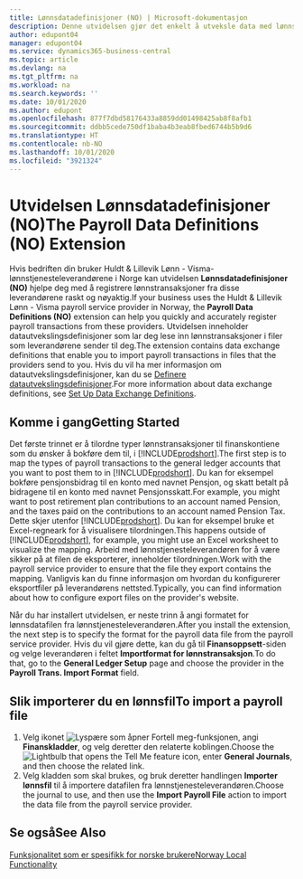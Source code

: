 ```yaml
---
title: Lønnsdatadefinisjoner (NO) | Microsoft-dokumentasjon
description: Denne utvidelsen gjør det enkelt å utveksle data med lønnstjenesteleverandøren i Norge.
author: edupont04
manager: edupont04
ms.service: dynamics365-business-central
ms.topic: article
ms.devlang: na
ms.tgt_pltfrm: na
ms.workload: na
ms.search.keywords: ''
ms.date: 10/01/2020
ms.author: edupont
ms.openlocfilehash: 877f7dbd58176433a8859dd01498425ab8f8afb1
ms.sourcegitcommit: ddbb5cede750df1baba4b3eab8fbed6744b5b9d6
ms.translationtype: HT
ms.contentlocale: nb-NO
ms.lasthandoff: 10/01/2020
ms.locfileid: "3921324"
---
```

# <a name="the-payroll-data-definitions-no-extension"></a><span data-ttu-id="afde7-103">Utvidelsen Lønnsdatadefinisjoner (NO)</span><span class="sxs-lookup"><span data-stu-id="afde7-103">The Payroll Data Definitions (NO) Extension</span></span>

<span data-ttu-id="afde7-104">Hvis bedriften din bruker Huldt & Lillevik Lønn - Visma-lønnstjenesteleverandørene i Norge kan utvidelsen **Lønnsdatadefinisjoner (NO)** hjelpe deg med å registrere lønnstransaksjoner fra disse leverandørene raskt og nøyaktig.</span><span class="sxs-lookup"><span data-stu-id="afde7-104">If your business uses the Huldt & Lillevik Lønn - Visma payroll service provider in Norway, the **Payroll Data Definitions (NO)** extension can help you quickly and accurately register payroll transactions from these providers.</span></span> <span data-ttu-id="afde7-105">Utvidelsen inneholder datautvekslingsdefinisjoner som lar deg lese inn lønnstransaksjoner i filer som leverandørene sender til deg.</span><span class="sxs-lookup"><span data-stu-id="afde7-105">The extension contains data exchange definitions that enable you to import payroll transactions in files that the providers send to you.</span></span> <span data-ttu-id="afde7-106">Hvis du vil ha mer informasjon om datautvekslingsdefinisjoner, kan du se [Definere datautvekslingsdefinisjoner](../../across-how-to-set-up-data-exchange-definitions.md).</span><span class="sxs-lookup"><span data-stu-id="afde7-106">For more information about data exchange definitions, see [Set Up Data Exchange Definitions](../../across-how-to-set-up-data-exchange-definitions.md).</span></span>   

## <a name="getting-started"></a><span data-ttu-id="afde7-107">Komme i gang</span><span class="sxs-lookup"><span data-stu-id="afde7-107">Getting Started</span></span>

<span data-ttu-id="afde7-108">Det første trinnet er å tilordne typer lønnstransaksjoner til finanskontiene som du ønsker å bokføre dem til, i [!INCLUDE[prodshort](../../includes/prodshort.md)].</span><span class="sxs-lookup"><span data-stu-id="afde7-108">The first step is to map the types of payroll transactions to the general ledger accounts that you want to post them to in [!INCLUDE[prodshort](../../includes/prodshort.md)].</span></span> <span data-ttu-id="afde7-109">Du kan for eksempel bokføre pensjonsbidrag til en konto med navnet Pensjon, og skatt betalt på bidragene til en konto med navnet Pensjonsskatt.</span><span class="sxs-lookup"><span data-stu-id="afde7-109">For example, you might want to post retirement plan contributions to an account named Pension, and the taxes paid on the contributions to an account named Pension Tax.</span></span> <span data-ttu-id="afde7-110">Dette skjer utenfor [!INCLUDE[prodshort](../../includes/prodshort.md)]. Du kan for eksempel bruke et Excel-regneark for å visualisere tilordningen.</span><span class="sxs-lookup"><span data-stu-id="afde7-110">This happens outside of [!INCLUDE[prodshort](../../includes/prodshort.md)], for example, you might use an Excel worksheet to visualize the mapping.</span></span> <span data-ttu-id="afde7-111">Arbeid med lønnstjenesteleverandøren for å være sikker på at filen de eksporterer, inneholder tilordningen.</span><span class="sxs-lookup"><span data-stu-id="afde7-111">Work with the payroll service provider to ensure that the file they export contains the mapping.</span></span> <span data-ttu-id="afde7-112">Vanligvis kan du finne informasjon om hvordan du konfigurerer eksportfiler på leverandørens nettsted.</span><span class="sxs-lookup"><span data-stu-id="afde7-112">Typically, you can find information about how to configure export files on the provider's website.</span></span>  

<span data-ttu-id="afde7-113">Når du har installert utvidelsen, er neste trinn å angi formatet for lønnsdatafilen fra lønnstjenesteleverandøren.</span><span class="sxs-lookup"><span data-stu-id="afde7-113">After you install the extension, the next step is to specify the format for the payroll data file from the payroll service provider.</span></span> <span data-ttu-id="afde7-114">Hvis du vil gjøre dette, kan du gå til **Finansoppsett**-siden og velge leverandøren i feltet **Importformat for lønnstransaksjon**.</span><span class="sxs-lookup"><span data-stu-id="afde7-114">To do that, go to the **General Ledger Setup** page and choose the provider in the **Payroll Trans. Import Format** field.</span></span>  

## <a name="to-import-a-payroll-file"></a><span data-ttu-id="afde7-115">Slik importerer du en lønnsfil</span><span class="sxs-lookup"><span data-stu-id="afde7-115">To import a payroll file</span></span>

1.  <span data-ttu-id="afde7-116">Velg ikonet ![Lyspære som åpner Fortell meg-funksjonen](../../media/ui-search/search_small.png "Fortell hva du vil gjøre"), angi **Finanskladder**, og velg deretter den relaterte koblingen.</span><span class="sxs-lookup"><span data-stu-id="afde7-116">Choose the ![Lightbulb that opens the Tell Me feature](../../media/ui-search/search_small.png "Tell me what you want to do") icon, enter **General Journals**, and then choose the related link.</span></span>   
2.  <span data-ttu-id="afde7-117">Velg kladden som skal brukes, og bruk deretter handlingen **Importer lønnsfil** til å importere datafilen fra lønnstjenesteleverandøren.</span><span class="sxs-lookup"><span data-stu-id="afde7-117">Choose the journal to use, and then use the **Import Payroll File** action to import the data file from the payroll service provider.</span></span>  

## <a name="see-also"></a><span data-ttu-id="afde7-118">Se også</span><span class="sxs-lookup"><span data-stu-id="afde7-118">See Also</span></span>
[<span data-ttu-id="afde7-119">Funksjonalitet som er spesifikk for norske brukere</span><span class="sxs-lookup"><span data-stu-id="afde7-119">Norway Local Functionality</span></span>](norway-local-functionality.md)   
